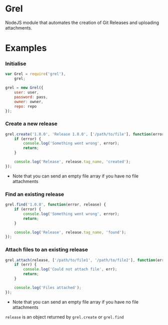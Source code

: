 Grel
====

NodeJS module that automates the creation of Git Releases and uploading attachments.


Examples
========

### Initialise

```js
var Grel = require('grel'),
	grel;

grel = new Grel({
    user: user,
	password: pass,
	owner: owner,
	repo: repo
});
```

### Create a new release

```js
grel.create('1.0.0', 'Release 1.0.0', ['/path/to/file'], function(error, release) {
	if (error) {
		console.log('Something went wrong', error);
		return;
	}

	console.log('Release', release.tag_name, 'created');
});
```
* Note that you can send an empty file array if you have no file attachments

### Find an existing release

```js
grel.find('1.0.0', function(error, release) {
	if (error) {
		console.log('Something went wrong', error);
		return;
	}

	console.log('Release', release.tag_name, 'found');
});
```

### Attach files to an existing release

```js
grel.attach(release, ['/path/to/file1', '/path/to/file2'], function(err, msg) {
    if (err) {
		console.log('Could not attach file', err);
		return;
	}

	console.log('Files attached');
});
```
* Note that you can send an empty file array if you have no file attachments

`release` is an object returned by `grel.create` or `grel.find`